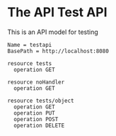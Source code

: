 # The API Test API

This is an API model for testing

    Name = testapi
    BasePath = http://localhost:8080

    resource tests
      operation GET

    resource noHandler
      operation GET
      
    resource tests/object
      operation GET
      operation PUT
      operation POST
      operation DELETE
      
